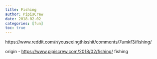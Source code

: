 ```yaml
---
title: Fishing
author: PipisCrew
date: 2018-02-02
categories: [fun]
toc: true
---
```


https://www.reddit.com/r/youseeingthisshit/comments/7umkf3/fishing/

origin - https://www.pipiscrew.com/2018/02/fishing/ fishing